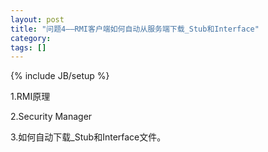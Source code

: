 ```yaml
---
layout: post
title: "问题4——RMI客户端如何自动从服务端下载_Stub和Interface"
category: 
tags: []
---
```

{% include JB/setup %}

1.RMI原理

2.Security Manager

3.如何自动下载_Stub和Interface文件。